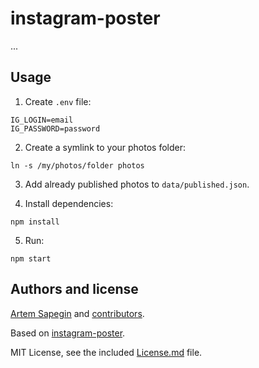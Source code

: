 # instagram-poster

...

## Usage

1. Create `.env` file:

```
IG_LOGIN=email
IG_PASSWORD=password
```

2. Create a symlink to your photos folder:

```
ln -s /my/photos/folder photos
```

3. Add already published photos to `data/published.json`.

4. Install dependencies:

```
npm install
```

5. Run:

```
npm start
```

## Authors and license

[Artem Sapegin](https://sapegin.me) and [contributors](https://github.com/sapegin/instagram-poster/graphs/contributors).

Based on [instagram-poster](https://github.com/jamesgrams/instagram-poster).

MIT License, see the included [License.md](License.md) file.
